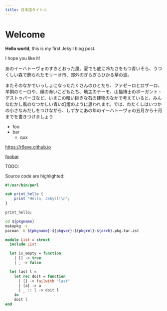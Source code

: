 ```yaml
---
title: 日本語タイトル
---
```


# Welcome

**Hello world**, this is my first Jekyll blog post.

I hope you like it!

あのイーハトーヴォのすきとおった風、夏でも底に冷たさをもつ青いそら、うつくしい森で飾られたモリーオ市、郊外のぎらぎらひかる草の波。

またそのなかでいっしょになったたくさんのひとたち、ファゼーロとロザーロ、羊飼のミーロや、顔の赤いこどもたち、地主のテーモ、山猫博士のボーガント・デストゥパーゴなど、いまこの暗い巨きな石の建物のなかで考えていると、みんなむかし風のなつかしい青い幻燈のように思われます。では、わたくしはいつかの小さなみだしをつけながら、しずかにあの年のイーハトーヴォの五月から十月までを書きつけましょう

- foo
- bar
  - qux

https://r6eve.github.io

[foobar](https://r6eve.github.io)

TODO:

Source code are highlighted:

```perl
#!/usr/bin/perl

sub print_hello {
    print "Hello, Jekyll!\n";
}

print_hello;
```

```bash
cd ${pkgname}
makepkg -s
pacman -U ${pkgname}-${pkgver}-${pkgrel}-${arch}.pkg.tar.zst
```

```ocaml
module List = struct
  include List

  let is_empty = function
    | [] -> true
    | _ -> false

  let last l =
    let rec doit = function
      | [] -> failwith "last"
      | [a] -> a
      | _ :: l -> doit l
    in
    doit l
end
```

